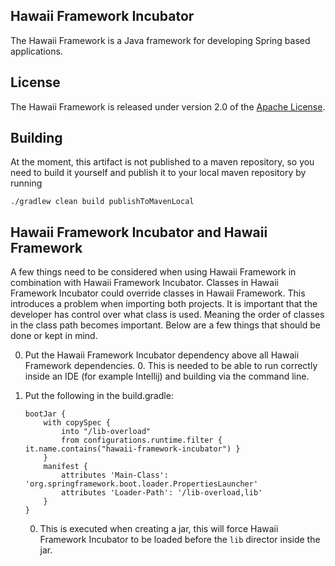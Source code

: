 ## Hawaii Framework Incubator

The Hawaii Framework is a Java framework for developing Spring based applications.

## License
The Hawaii Framework is released under version 2.0 of the [Apache License][].

[Apache License]: http://www.apache.org/licenses/LICENSE-2.0

## Building

At the moment, this artifact is not published to a maven repository, so you need to build
it yourself and publish it to your local maven repository by running

    ./gradlew clean build publishToMavenLocal

## Hawaii Framework Incubator and Hawaii Framework
A few things need to be considered when using Hawaii Framework in combination with Hawaii Framework Incubator.
Classes in Hawaii Framework Incubator could override classes in Hawaii Framework. 
This introduces a problem when importing both projects. It is important that the developer has control over what class is used.
Meaning the order of classes in the class path becomes important. Below are a few things that should be done or kept in mind.

0. Put the Hawaii Framework Incubator dependency above all Hawaii Framework dependencies.
    0. This is needed to be able to run correctly inside an IDE (for example Intellij) and building via the command line.
0. Put the following in the build.gradle:

    ```
    bootJar {
        with copySpec {
            into "/lib-overload"
            from configurations.runtime.filter { it.name.contains("hawaii-framework-incubator") }
        }
        manifest {
            attributes 'Main-Class': 'org.springframework.boot.loader.PropertiesLauncher'
            attributes 'Loader-Path': '/lib-overload,lib'
        }
    }
    ```
    0. This is executed when creating a jar, this will force Hawaii Framework Incubator to be loaded before the `lib` director
    inside the jar. 

